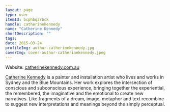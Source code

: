 ```yaml
---
layout: page
type: user
itemId: bcphbq3rbck
handle: catherinekennedy
name: "Catherine Kennedy"
shortDescription: ""
tags:
date: 2015-03-24
profileImg: author-catherinekennedy.jpg
coverImg: cover-author-catherinekennedy.jpeg
---
```


Website: <a href="https://catherinekennedy.com.au/" target="_blank">catherinekennedy.com.au</a>

<a href="https://catherinekennedy.com.au/" target="_blank">Catherine Kennedy</a> is a painter and installation artist who lives and works in Sydney and the Blue Mountains. Her work explores the intersection of conscious and subconscious experience, bringing together the experiential, the remembered, the imaginative and the emotional to create new narratives. Like fragments of a dream, image, metaphor and text recombine to suggest new interpretations and meanings beyond the simply perceptual.  
